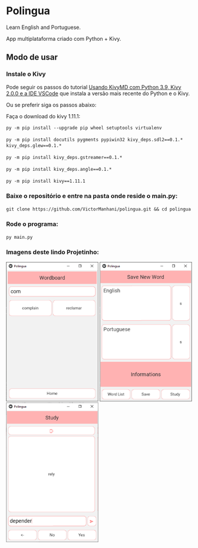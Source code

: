 # Polingua

Learn English and Portuguese.

App multiplataforma criado com Python + Kivy.

## Modo de usar

### Instale o Kivy
Pode seguir os passos do tutorial [Usando KivyMD com Python 3.9, Kivy 2.0.0 e a IDE VSCode](https://www.youtube.com/watch?v=Z2PRH_ciLwQ&t=7s) que instala a versão mais recente do Python e o Kivy.


Ou se preferir siga os passos abaixo:


Faça o download do kivy 1.11.1:
```
py -m pip install --upgrade pip wheel setuptools virtualenv

py -m pip install docutils pygments pypiwin32 kivy_deps.sdl2==0.1.* kivy_deps.glew==0.1.*

py -m pip install kivy_deps.gstreamer==0.1.*

py -m pip install kivy_deps.angle==0.1.*

py -m pip install kivy==1.11.1
```

### Baixe o repositório e entre na pasta onde reside o main.py:
``
git clone https://github.com/VictorManhani/polingua.git && cd polingua
``

### Rode o programa:
``
py main.py
``

### Imagens deste lindo Projetinho:
<p align="left">
  <img src=".github/wordboard.png" width="250" alt="Wordboard">
  <img src=".github/home.png" width="250" alt="Home">
  <img src=".github/study.png" width="250" alt="Study">
</p>